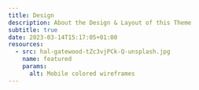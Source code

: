 ```yaml
---
title: Design
description: About the Design & Layout of this Theme
subtitle: true
date: 2023-03-14T15:17:05+01:00
resources:
  - src: hal-gatewood-tZc3vjPCk-Q-unsplash.jpg
    name: featured
    params:
      alt: Mobile colored wireframes
---
```

